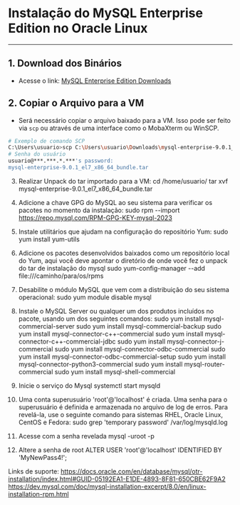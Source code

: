 # Instalação do MySQL Enterprise Edition no Oracle Linux

---

## 1. Download dos Binários
- Acesse o link: [MySQL Enterprise Edition Downloads](https://www.oracle.com/mysql/technologies/mysql-enterprise-edition-downloads.html)

## 2. Copiar o Arquivo para a VM
- Será necessário copiar o arquivo baixado para a VM. Isso pode ser feito via `scp` ou através de uma interface como o MobaXterm ou WinSCP.

```bash
# Exemplo de comando SCP
C:\Users\usuario>scp C:\Users\usuario\Downloads\mysql-enterprise-9.0.1_el7_x86_64_bundle.tar usuario@***.***.*.***:/home/usuario/
# Senha do usuário
usuario@***.***.*.***'s password:
mysql-enterprise-9.0.1_el7_x86_64_bundle.tar                                          100%  954MB  68.2MB/s   00:13
```

3. Realizar Unpack do tar importado para a VM:
cd /home/usuario/
tar xvf mysql-enterprise-9.0.1_el7_x86_64_bundle.tar

4. Adicione a chave GPG do MySQL ao seu sistema para verificar os pacotes no momento da instalação:
sudo rpm --import https://repo.mysql.com/RPM-GPG-KEY-mysql-2023

5. Instale utilitários que ajudam na configuração do repositório Yum:
sudo yum install yum-utils

6. Adicione os pacotes desenvolvidos baixados como um repositório local do Yum, aqui você deve apontar o diretório de onde você fez o unpack do tar de instalação do mysql
sudo yum-config-manager --add file:///caminho/para/os/rpms

7. Desabilite o módulo MySQL que vem com a distribuição do seu sistema operacional:
sudo yum module disable mysql

8. Instale o MySQL Server ou qualquer um dos produtos incluídos no pacote, usando um dos seguintes comandos:
sudo yum install mysql-commercial-server
sudo yum install mysql-commercial-backup
sudo yum install mysql-connector-c++-commercial
sudo yum install mysql-connector-c++-commercial-jdbc
sudo yum install mysql-connector-j-commercial
sudo yum install mysql-connector-odbc-commercial
sudo yum install mysql-connector-odbc-commercial-setup
sudo yum install mysql-connector-python3-commercial
sudo yum install mysql-router-commercial
sudo yum install mysql-shell-commercial

9. Inicie o serviço do Mysql
systemctl start mysqld

10. Uma conta superusuário 'root'@'localhost' é criada. Uma senha para o superusuário é definida e armazenada no arquivo de log de erros. Para revelá-la, use o seguinte comando para sistemas RHEL, Oracle Linux, CentOS e Fedora:
sudo grep 'temporary password' /var/log/mysqld.log

11. Acesse com a senha revelada
mysql -uroot -p

12. Altere a senha de root
ALTER USER 'root'@'localhost' IDENTIFIED BY 'MyNewPass4!';

Links de suporte:
https://docs.oracle.com/en/database/mysql/otr-installation/index.html#GUID-05192EA1-E1DE-4893-8F81-650CBE62F9A2
https://dev.mysql.com/doc/mysql-installation-excerpt/8.0/en/linux-installation-rpm.html
